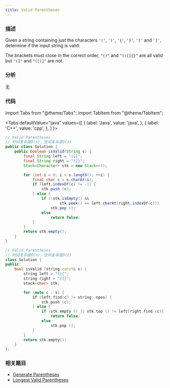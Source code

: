 ```yaml
---
title: Valid Parentheses
---
```


### 描述

Given a string containing just the characters `'('`, `')'`, `'{'`, `'}'`, `'['` and `']'`, determine if the input string is valid.

The brackets must close in the correct order, `"()"` and `"()[]{}"` are all valid but `"(]"` and `"([)]"` are not.

### 分析

无

### 代码

import Tabs from "@theme/Tabs";
import TabItem from "@theme/TabItem";

<Tabs
defaultValue="java"
values={[
{ label: 'Java', value: 'java', },
{ label: 'C++', value: 'cpp', },
]
}>
<TabItem value="java">

```java
// Valid Parentheses
// 时间复杂度O(n)，空间复杂度O(n)
public class Solution {
    public boolean isValid(String s) {
        final String left = "([{";
        final String right = ")]}";
        Stack<Character> stk = new Stack<>();

        for (int i = 0; i < s.length(); ++i) {
            final char c = s.charAt(i);
            if (left.indexOf(c) != -1) {
                stk.push (c);
            } else {
                if (!stk.isEmpty() &&
                        stk.peek() == left.charAt(right.indexOf(c)))
                    stk.pop ();
                else
                    return false;
            }
        }
        return stk.empty();
    }
}
```

</TabItem>
<TabItem value="cpp">

```cpp
// Valid Parentheses
// 时间复杂度O(n)，空间复杂度O(n)
class Solution {
public:
    bool isValid (string const& s) {
        string left = "([{";
        string right = ")]}";
        stack<char> stk;

        for (auto c : s) {
            if (left.find(c) != string::npos) {
                stk.push (c);
            } else {
                if (stk.empty () || stk.top () != left[right.find (c)])
                    return false;
                else
                    stk.pop ();
            }
        }
        return stk.empty();
    }
};
```

</TabItem>
</Tabs>

### 相关题目

- [Generate Parentheses](../../dfs/generate-parentheses.md)
- [Longest Valid Parentheses](longest-valid-parentheses.md)
